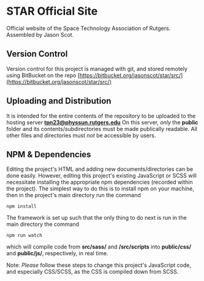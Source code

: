 # STAR Official Site

Official website of the Space Technology Association of Rutgers. Assembled by Jason Scot.

## Version Control

Version control for this project is managed with git, and stored remotely using BitBucket on the repo [https://bitbucket.org/jasonscot/star/src/](https://bitbucket.org/jasonscot/star/src/)

## Uploading and Distribution

It is intended for the entire contents of the repository to be uploaded to the hosting server **tpn23@physsun.rutgers.edu**
On this server, *only* the **public** folder and its contents/subdirectories must be made publically readable. All other files and directories must *not* be accessible by users.

## NPM & Dependencies

Editing the project's HTML and adding new documents/directories can be done easily. However, editing this project's existing JavaScript or SCSS will necessitate installing the appropriate npm dependencies (recorded within the project). The simplest way to do this is to install npm on your machine, then in the project's main directory run the command
```
npm install
```
The framework is set up such that the only thing to do next is run in the main directory the command
```
npm run watch
```
which will compile code from **src/sass/** and **/src/scripts** into **public/css/** and **public/js/**, respectively, in real time.

Note: *Please* follow these steps to change this project's JavaScript code, and especially CSS/SCSS, as the CSS is compiled down from SCSS.

